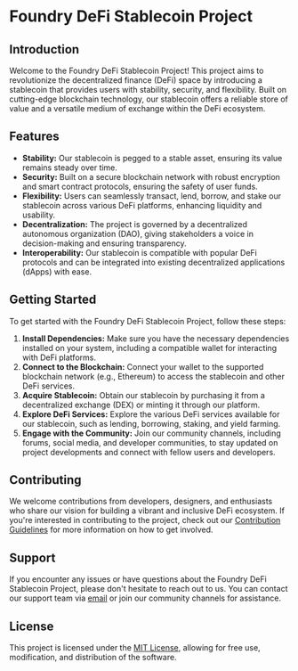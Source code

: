 # Foundry DeFi Stablecoin Project

## Introduction

Welcome to the Foundry DeFi Stablecoin Project! This project aims to revolutionize the decentralized finance (DeFi) space by introducing a stablecoin that provides users with stability, security, and flexibility. Built on cutting-edge blockchain technology, our stablecoin offers a reliable store of value and a versatile medium of exchange within the DeFi ecosystem.

## Features

- **Stability:** Our stablecoin is pegged to a stable asset, ensuring its value remains steady over time.
- **Security:** Built on a secure blockchain network with robust encryption and smart contract protocols, ensuring the safety of user funds.
- **Flexibility:** Users can seamlessly transact, lend, borrow, and stake our stablecoin across various DeFi platforms, enhancing liquidity and usability.
- **Decentralization:** The project is governed by a decentralized autonomous organization (DAO), giving stakeholders a voice in decision-making and ensuring transparency.
- **Interoperability:** Our stablecoin is compatible with popular DeFi protocols and can be integrated into existing decentralized applications (dApps) with ease.

## Getting Started

To get started with the Foundry DeFi Stablecoin Project, follow these steps:

1. **Install Dependencies:** Make sure you have the necessary dependencies installed on your system, including a compatible wallet for interacting with DeFi platforms.
2. **Connect to the Blockchain:** Connect your wallet to the supported blockchain network (e.g., Ethereum) to access the stablecoin and other DeFi services.
3. **Acquire Stablecoin:** Obtain our stablecoin by purchasing it from a decentralized exchange (DEX) or minting it through our platform.
4. **Explore DeFi Services:** Explore the various DeFi services available for our stablecoin, such as lending, borrowing, staking, and yield farming.
5. **Engage with the Community:** Join our community channels, including forums, social media, and developer communities, to stay updated on project developments and connect with fellow users and developers.

## Contributing

We welcome contributions from developers, designers, and enthusiasts who share our vision for building a vibrant and inclusive DeFi ecosystem. If you're interested in contributing to the project, check out our [Contribution Guidelines](CONTRIBUTING.md) for more information on how to get involved.

## Support

If you encounter any issues or have questions about the Foundry DeFi Stablecoin Project, please don't hesitate to reach out to us. You can contact our support team via [email](mailto:support@foundrydefi.com) or join our community channels for assistance.

## License

This project is licensed under the [MIT License](LICENSE), allowing for free use, modification, and distribution of the software.
